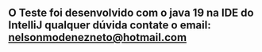 ## O Teste foi desenvolvido com o java 19 na IDE do IntelliJ qualquer dúvida contate o email: nelsonmodenezneto@hotmail.com
